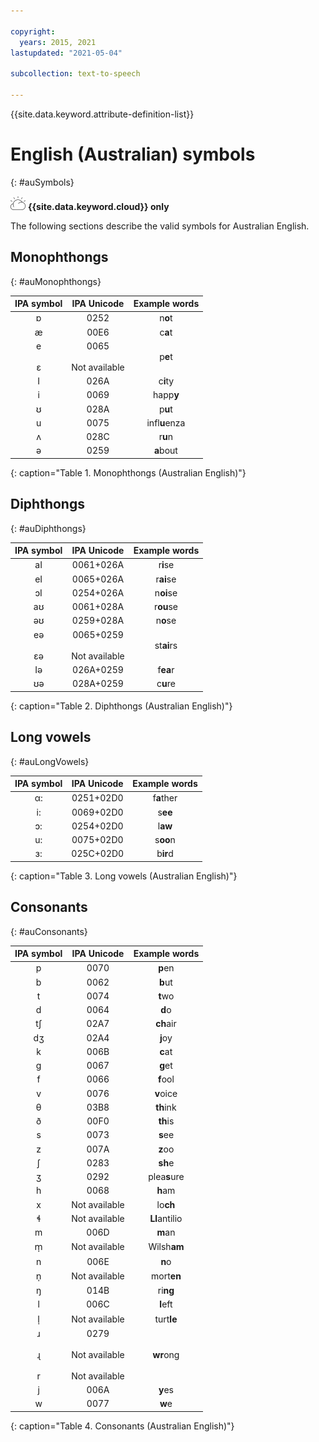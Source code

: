 ```yaml
---

copyright:
  years: 2015, 2021
lastupdated: "2021-05-04"

subcollection: text-to-speech

---
```


{{site.data.keyword.attribute-definition-list}}

# English (Australian) symbols
{: #auSymbols}

![IBM Cloud only](images/ibm-cloud.png) **{{site.data.keyword.cloud}} only**

The following sections describe the valid symbols for Australian English.

## Monophthongs
{: #auMonophthongs}

| IPA symbol | IPA Unicode | Example words |
|:----------:|:-----------:|:-------------:|
| &#594; | 0252 | n**o**t |
| &#230; | 00E6 | c**a**t |
| e<br/><br/>&#603; | 0065<br/><br/>Not available | p**e**t |
| I | 026A | c**i**ty |
| i | 0069 | happ**y** |
| &#650; | 028A | p**u**t |
| u | 0075 | infl**u**enza |
| &#652; | 028C | r**u**n |
| &#601; | 0259 | **a**bout |
{: caption="Table 1. Monophthongs (Australian English)"}

## Diphthongs
{: #auDiphthongs}

| IPA symbol | IPA Unicode | Example words |
|:----------:|:-----------:|:-------------:|
| aI | 0061+026A | r**i**se |
| eI | 0065+026A | r**ai**se |
| &#596;I | 0254+026A | n**oi**se |
| a&#650; | 0061+028A | r**ou**se |
| &#601;&#650; | 0259+028A | n**o**se |
| e&#601;<br/><br/>&#603;&#601; | 0065+0259<br/><br/>Not available | st**ai**rs |
| I&#601; | 026A+0259 | f**ea**r |
| &#650;&#601; | 028A+0259 | c**u**re |
{: caption="Table 2. Diphthongs (Australian English)"}

## Long vowels
{: #auLongVowels}

| IPA symbol | IPA Unicode | Example words |
|:----------:|:-----------:|:-------------:|
| &#945;: | 0251+02D0 | f**a**ther |
| i: | 0069+02D0 | s**ee** |
| &#596;: | 0254+02D0 | l**aw** |
| u: | 0075+02D0 | s**oo**n |
| &#604;: | 025C+02D0 | b**ir**d |
{: caption="Table 3. Long vowels (Australian English)"}

## Consonants
{: #auConsonants}

| IPA symbol | IPA Unicode | Example words |
|:----------:|:-----------:|:-------------:|
| p | 0070 | **p**en |
| b | 0062 | **b**ut |
| t | 0074 | **t**wo |
| d | 0064 | **d**o |
| &#116;&#643; | 02A7 | **ch**air |
| &#100;&#658; | 02A4 | **j**oy |
| k | 006B | **c**at |
| g | 0067 | **g**et |
| f | 0066 | **f**ool |
| v | 0076 | **v**oice |
| &#952; | 03B8 | **th**ink |
| &#240; | 00F0 | **th**is |
| s | 0073 | **s**ee |
| z | 007A | **z**oo |
| &#643; | 0283 | **sh**e |
| &#658; | 0292 | plea**s**ure |
| h | 0068 | **h**am |
| x | Not available | lo**ch** |
| &#620; | Not available | **Ll**antilio |
| m | 006D | **m**an |
| &#109;&#809; | Not available | Wilsh**am** |
| n | 006E | **n**o |
| &#110;&#809; | Not available | mort**en** |
| &#331; | 014B | ri**ng** |
| l | 006C | **l**eft |
| &#108;&#809; | Not available | turt**le** |
| &#633;<br/><br/>&#635;<br/><br/>r | 0279<br/><br/>Not available<br/><br/>Not available | **wr**ong |
| j | 006A | **y**es |
| w | 0077 | **w**e |
{: caption="Table 4. Consonants (Australian English)"}
